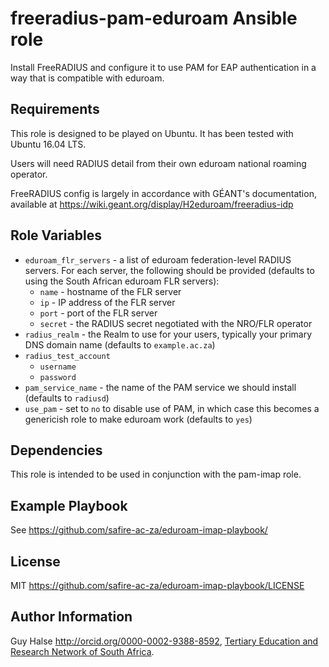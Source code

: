 freeradius-pam-eduroam Ansible role
===================================

Install FreeRADIUS and configure it to use PAM for EAP authentication in a way that is compatible with eduroam.

Requirements
------------

This role is designed to be played on Ubuntu. It has been tested with Ubuntu 16.04 LTS.

Users will need RADIUS detail from their own eduroam national roaming operator.

FreeRADIUS config is largely in accordance with GÉANT's documentation, available at <https://wiki.geant.org/display/H2eduroam/freeradius-idp>

Role Variables
--------------

 * `eduroam_flr_servers` - a list of eduroam federation-level RADIUS servers. For each server, the following should be provided (defaults to using the South African eduroam FLR servers):
   * `name` - hostname of the FLR server
   * `ip` - IP address of the FLR server
   * `port` - port of the FLR server
   * `secret` - the RADIUS secret negotiated with the NRO/FLR operator
 * `radius_realm` - the Realm to use for your users, typically your primary DNS domain name (defaults to `example.ac.za`)
 * `radius_test_account`
   * `username`
   * `password`
 * `pam_service_name` - the name of the PAM service we should install (defaults to `radiusd`)
 * `use_pam` - set to `no` to disable use of PAM, in which case this becomes a genericish role to make eduroam work (defaults to `yes`)

Dependencies
------------

This role is intended to be used in conjunction with the pam-imap role.

Example Playbook
----------------

See <https://github.com/safire-ac-za/eduroam-imap-playbook/>

License
-------

MIT <https://github.com/safire-ac-za/eduroam-imap-playbook/LICENSE>

Author Information
------------------

Guy Halse <http://orcid.org/0000-0002-9388-8592>, 
[Tertiary Education and Research Network of South Africa](http://www.tenet.ac.za/).
